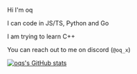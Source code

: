 Hi I'm oq

I can code in JS/TS, Python and Go

I am trying to learn C++

You can reach out to me on discord (`@oq_x`)

[![oqs's GitHub stats](https://github-readme-stats.vercel.app/api?username=oq-xx&show_icons=true&theme=dark&count_private=true&hide_border=true)](https://github.com/oq=x)
